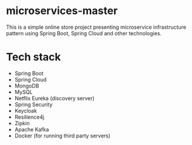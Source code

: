 # microservices-master
This is a simple online store project presenting microservice infrastructure pattern using Spring Boot, Spring Cloud and other technologies.

# Tech stack
* Spring Boot
* Spring Cloud
* MongoDB
* MySQL
* Netflix Eureka (discovery server)
* Spring Security
* Keycloak
* Resilience4j
* Zipkin
* Apache Kafka
* Docker (for running third party servers)
